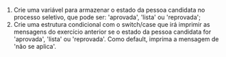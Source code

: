 1. Crie uma variável para armazenar o estado da pessoa candidata no processo seletivo, que pode ser: 'aprovada', 'lista' ou 'reprovada';
2. Crie uma estrutura condicional com o switch/case que irá imprimir as mensagens do exercício anterior se o estado da pessoa candidata for 'aprovada', 'lista' ou 'reprovada'. Como default, imprima a mensagem de 'não se aplica'.